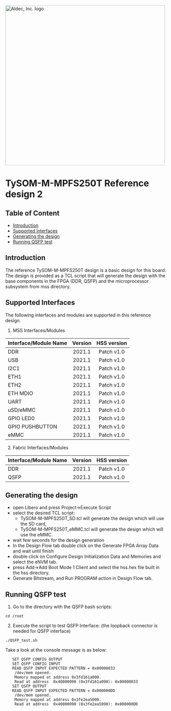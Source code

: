 <a href="https://www.aldec.com/en">
  <img src="https://www.aldec.com/files/file/Aldec_Crescent_rgb_sm.png" width="500" alt="Aldec, Inc. logo" />
</a>

# TySOM-M-MPFS250T Reference design 2 

## Table of Content
- [Introduction](#introduction)
- [Supported Interfaces](#supported-interfaces)
- [Generating the design](#generating-design)
- [Running QSFP test](#running-qsfp-test)

## Introduction <a name="introduction"/>

The reference TySOM-M-MPFS250T design is a basic design for this board. The design is provided as a TCL script that will generate the design with the base components in the FPGA (DDR, QSFP) and the microprocessor subsystem from mss directory. 

## Supported Interfaces <a name="supported-interfaces"/>

The following interfaces and modules are supported in this reference design.

1. MSS Interfaces/Modules

| Interface/Module Name | Version | HSS version |
| --------------------- |:-------:|:-----------:|
| DDR                   | 2021.1  | Patch v1.0  |
| USB                   | 2021.1  | Patch v1.0  |
| I2C1                  | 2021.1  | Patch v1.0  |
| ETH1                  | 2021.1  | Patch v1.0  |
| ETH2                  | 2021.1  | Patch v1.0  |
| ETH MDIO              | 2021.1  | Patch v1.0  |
| UART                  | 2021.1  | Patch v1.0  |
| uSD/eMMC              | 2021.1  | Patch v1.0  |
| GPIO LED0             | 2021.1  | Patch v1.0  |
| GPIO PUSHBUTTON       | 2021.1  | Patch v1.0  |
| eMMC                  | 2021.1  | Patch v1.0  |

2. Fabric Interfaces/Modules

| Interface/Module Name | Version | HSS version |
| --------------------- |:-------:|:-----------:|
| DDR                   | 2021.1  | Patch v1.0  |
| QSFP                  | 2021.1  | Patch v1.0  |

## Generating the design <a name="generating-design"/>

- open Libero and press Project->Execute Script
- select the desired TCL script:
  - TySOM-M-MPFS250T_SD.tcl will generate the design which will use the SD card,
  - TySOM-M-MPFS250T_eMMC.tcl will generate the design which will use the eMMC.
- wait few seconds for the design generation
- In the Design Flow tab double click on the Generate FPGA Array Data and wait until finish
- double click on Configure Design Initialization Data and Memories and select the eNVM tab. 
- press Add->Add Boot Mode 1 Client and select the hss.hex file built in the hss directory.
- Generate Bitstream, and Run PROGRAM action in Design Flow tab.

## Running QSFP test <a name="running-qsfp-test"/>

1. Go to the directory with the QSFP bash scripts:

```
cd /root
```

2. Execute the script to test QSFP Interface: (the loopback connector is needed for QSFP interface)

```
./QSFP_test.sh

```

   Take a look at the console message is as below:

```
   SET QSFP CONFIG OUTPUT
   SET QSFP CONFIG INPUT
   READ QSFP INPUT EXPECTED PATTERN = 0x00000033
    /dev/mem opened.
    Memory mapped at address 0x3fd161a000.
    Read at address  0x40000090 (0x3fd161a090): 0x00000033
   SET QSFP OUTPUT
   READ QSFP INPUT EXPECTED PATTERN = 0x000000DD
    /dev/mem opened.
    Memory mapped at address 0x3fe2ea5000.
    Read at address  0x40000090 (0x3fe2ea5090): 0x000000DD
```

